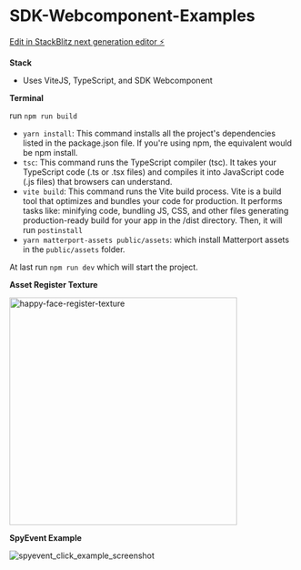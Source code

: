 # SDK-Webcomponent-Examples

[Edit in StackBlitz next generation editor ⚡️](https://stackblitz.com/~/github.com/hyk-matterport/web-component-examples)

**Stack**
- Uses ViteJS, TypeScript, and SDK Webcomponent

**Terminal**

run `npm run build`
- `yarn install`: This command installs all the project's dependencies listed in the package.json file. If you're using npm, the equivalent would be npm install. 
- `tsc`: This command runs the TypeScript compiler (tsc). It takes your TypeScript code (.ts or .tsx files) and compiles it into JavaScript code (.js files) that browsers can understand.
- `vite build`: This command runs the Vite build process. Vite is a build tool that optimizes and bundles your code for production. It performs tasks like: minifying code, bundling JS, CSS, and other files generating production-ready build for your app in the /dist directory.
Then, it will run `postinstall`
- `yarn matterport-assets public/assets`: which install Matterport assets in the `public/assets` folder.

At last run `npm run dev` which will start the project.

**Asset Register Texture**

<img width="400" alt="happy-face-register-texture" src="https://github.com/user-attachments/assets/ca2d68e8-3e35-4a2a-89aa-0241a81293e0" />



**SpyEvent Example**

![spyevent_click_example_screenshot](https://github.com/user-attachments/assets/9ff6cea4-358f-4da3-a540-2e1f3663503c)

